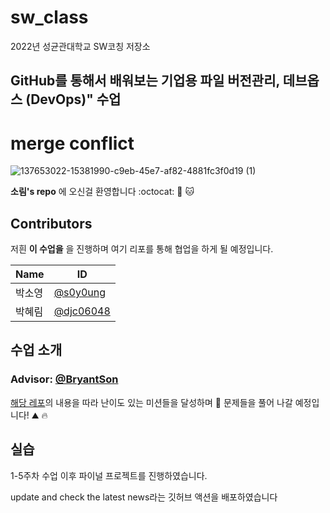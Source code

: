 # sw_class
2022년 성균관대학교 SW코칭 저장소

## GitHub를 통해서 배워보는 기업용 파일 버전관리, 데브옵스 (DevOps)" 수업
# merge conflict

![137653022-15381990-c9eb-45e7-af82-4881fc3f0d19 (1)](https://user-images.githubusercontent.com/5396174/172204919-9ffb3993-1670-492e-a739-2efc25f9e8c3.gif)


**소림's repo** 에 오신걸 환영합니다 :octocat: 🐙 🐱

## Contributors
저흰 **이 수업을** 을 진행하며 여기 리포를 통해 협업을 하게 될 예정입니다.

| Name | ID |
| ---- | -- |
| 박소영 | [@s0y0ung](https://github.com/s0y0ung) |
| 박혜림 | [@djc06048](https://github.com/djc06048) |

## 수업 소개
### Advisor: [@BryantSon](https://github.com/bryantson)
[해당 레포](https://github.com/BryantSon-Class/Week1-GitHubClass-SKG)의 내용을 따라 난이도 있는 미션들을 달성하며 🏃 문제들을 풀어 나갈 예정입니다! ⛰️ 🔥

## 실습
1-5주차 수업 이후 파이널 프로젝트를 진행하였습니다.

update and check the latest news라는 깃허브 액션을 배포하였습니다
